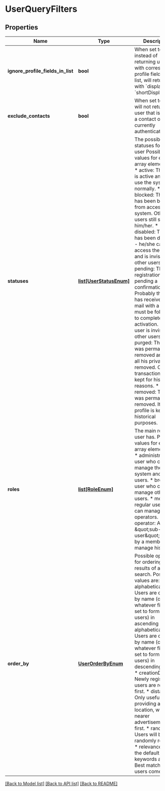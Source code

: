 # UserQueryFilters

## Properties
Name | Type | Description | Notes
------------ | ------------- | ------------- | -------------
**ignore_profile_fields_in_list** | **bool** | When set to &#x60;true&#x60;, instead of returning users with corresponding profile fields set on list, will return them with &#x60;display&#x60; and &#x60;shortDisplay&#x60;.   | [optional] 
**exclude_contacts** | **bool** | When set to &#x60;true&#x60; will not return any user that is already a contact of the currently authenticated user.  | [optional] 
**statuses** | [**list[UserStatusEnum]**](UserStatusEnum.md) | The possible statuses for an user Possibles values for each array element are: * active: The user is active and can use the system normally. * blocked: The user has been blocked from accessing the system. Other users still see him/her. * disabled: The user has been disabled - he/she cannot access the system and is invisible by other users. * pending: The user registration is pending a confirmation. Probably the user has received an e-mail with a link that must be followed to complete the activation. The user is invisible by other users. * purged: The user was permanently removed and had all his private data removed. Only transactions are kept for historical reasons. * removed: The user was permanently removed. It&#39;s profile is kept for historical purposes.  | [optional] 
**roles** | [**list[RoleEnum]**](RoleEnum.md) | The main role the user has. Possibles values for each array element are: * administrator: A user who can manage the system and other users. * broker: A user who can manage other users. * member: A regular user who can manage operators.  * operator: A \&quot;sub-user\&quot; created by a member to manage his data.  | [optional] 
**order_by** | [**UserOrderByEnum**](UserOrderByEnum.md) | Possible options for ordering the results of an user search. Possible values are: * alphabeticallyAsc: Users are ordered by name (or whatever field is set to format users) in ascending order. * alphabeticallyDesc: Users are ordered by name (or whatever field is set to format users) in descending order. * creationDate: Newly registered users are returned first. * distance: Only useful when providing a location, will return nearer advertisements first. * random: Users will be randomly returned * relevance: This is the default if keywords are used. Best matching users come first.  | [optional] 

[[Back to Model list]](../README.md#documentation-for-models) [[Back to API list]](../README.md#documentation-for-api-endpoints) [[Back to README]](../README.md)


